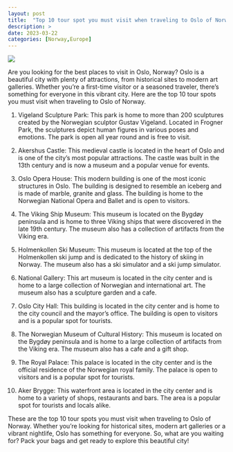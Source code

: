 ```yaml
---
layout: post
title:  "Top 10 tour spot you must visit when traveling to Oslo of Norway"
description: >
date: 2023-03-22
categories: [Norway,Europe]
---
```

<img src="https://source.unsplash.com/1600x900/?oslo,norway">

Are you looking for the best places to visit in Oslo, Norway? Oslo is a beautiful city with plenty of attractions, from historical sites to modern art galleries. Whether you’re a first-time visitor or a seasoned traveler, there’s something for everyone in this vibrant city. Here are the top 10 tour spots you must visit when traveling to Oslo of Norway.

1. Vigeland Sculpture Park: This park is home to more than 200 sculptures created by the Norwegian sculptor Gustav Vigeland. Located in Frogner Park, the sculptures depict human figures in various poses and emotions. The park is open all year round and is free to visit.

2. Akershus Castle: This medieval castle is located in the heart of Oslo and is one of the city’s most popular attractions. The castle was built in the 13th century and is now a museum and a popular venue for events.

3. Oslo Opera House: This modern building is one of the most iconic structures in Oslo. The building is designed to resemble an iceberg and is made of marble, granite and glass. The building is home to the Norwegian National Opera and Ballet and is open to visitors.

4. The Viking Ship Museum: This museum is located on the Bygdøy peninsula and is home to three Viking ships that were discovered in the late 19th century. The museum also has a collection of artifacts from the Viking era.

5. Holmenkollen Ski Museum: This museum is located at the top of the Holmenkollen ski jump and is dedicated to the history of skiing in Norway. The museum also has a ski simulator and a ski jump simulator.

6. National Gallery: This art museum is located in the city center and is home to a large collection of Norwegian and international art. The museum also has a sculpture garden and a cafe.

7. Oslo City Hall: This building is located in the city center and is home to the city council and the mayor’s office. The building is open to visitors and is a popular spot for tourists.

8. The Norwegian Museum of Cultural History: This museum is located on the Bygdøy peninsula and is home to a large collection of artifacts from the Viking era. The museum also has a cafe and a gift shop.

9. The Royal Palace: This palace is located in the city center and is the official residence of the Norwegian royal family. The palace is open to visitors and is a popular spot for tourists.

10. Aker Brygge: This waterfront area is located in the city center and is home to a variety of shops, restaurants and bars. The area is a popular spot for tourists and locals alike.

These are the top 10 tour spots you must visit when traveling to Oslo of Norway. Whether you’re looking for historical sites, modern art galleries or a vibrant nightlife, Oslo has something for everyone. So, what are you waiting for? Pack your bags and get ready to explore this beautiful city!